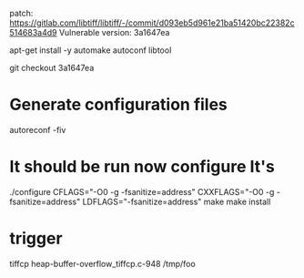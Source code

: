 patch: https://gitlab.com/libtiff/libtiff/-/commit/d093eb5d961e21ba51420bc22382c514683a4d9
Vulnerable version: 3a1647ea

apt-get install -y automake autoconf libtool


git checkout  3a1647ea

# Generate configuration files
autoreconf -fiv

# It should be run now configure It's
./configure CFLAGS="-O0 -g -fsanitize=address" CXXFLAGS="-O0 -g -fsanitize=address" LDFLAGS="-fsanitize=address"
make
make install


# trigger
tiffcp heap-buffer-overflow_tiffcp.c-948 /tmp/foo